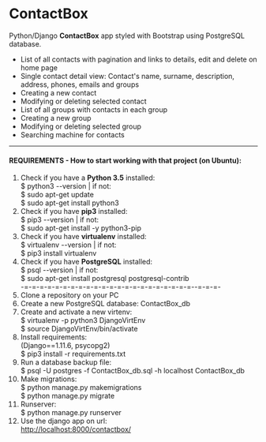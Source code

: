# ContactBox
Python/Django <b>ContactBox</b> app styled with Bootstrap using PostgreSQL database.
- List of all contacts with pagination and links to details, edit and delete on home page
- Single contact detail view: Contact's name, surname, description, address, phones, emails and groups
- Creating a new contact
- Modifying or deleting selected contact
- List of all groups with contacts in each group
- Creating a new group
- Modifying or deleting selected group
- Searching machine for contacts

<hr/>

#### REQUIREMENTS - How to start working with that project (on Ubuntu):
1. Check if you have a <b>Python 3.5</b> installed:<br/> 
$ python3 --version | if not: <br/>
$ sudo apt-get update <br/>
$ sudo apt-get install python3
2. Check if you have <b>pip3</b> installed: <br/> 
$ pip3 --version | if not: <br/> 
$ sudo apt-get install -y python3-pip
3. Check if you have <b>virtualenv</b> installed: <br/>
$ virtualenv --version | if not: <br/>
$ pip3 install virtualenv
4. Check if you have <b>PostgreSQL</b> installed: <br/>
$ psql --version | if not: <br/>
$ sudo apt-get install postgresql postgresql-contrib
<br/> -=-=-=-=-=-=-=-=-=-=-=-=-=-=-=-=-=-=-=-=-=-=--=-=-=-
5. Clone a repository on your PC
6. Create a new PostgreSQL database: ContactBox_db
7. Create and activate a new virtenv: <br/>
$ virtualenv -p python3 DjangoVirtEnv <br/>
$ source DjangoVirtEnv/bin/activate
8. Install requirements: <br/>
(Django==1.11.6, psycopg2) <br/>
$ pip3 install -r requirements.txt
9. Run a database backup file: <br/>
$ psql -U postgres -f ContactBox_db.sql -h localhost ContactBox_db
10. Make migrations: <br/>
$ python manage.py makemigrations <br/>
$ python manage.py migrate
11. Runserver: <br/>
$ python manage.py runserver
12. Use the django app on url: <br/>
<a href="http://localhost:8000/contactbox/">http://localhost:8000/contactbox/</a>

